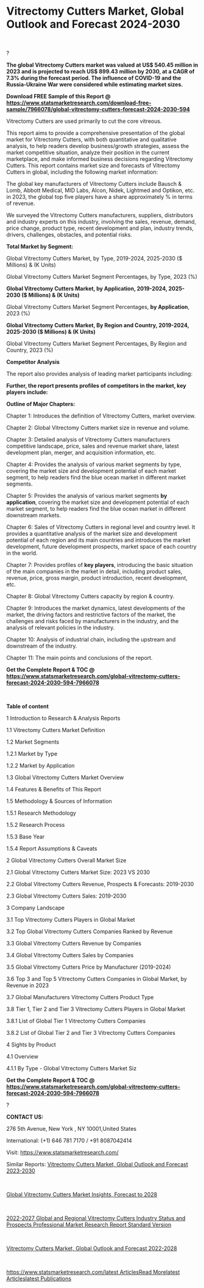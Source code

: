 <h1>Vitrectomy Cutters Market, Global Outlook and Forecast 2024-2030</h1><br/><p>? </p>
 
 
 
 <p><meta charset="utf-8"></p>
 
 
 
 <p dir="ltr"><b id="docs-internal-guid-89ffda7e-7fff-fdf8-cfd3-9c4ba6269783">The global Vitrectomy Cutters market was valued at US$ 540.45 million in 2023 and is projected to reach US$ 899.43 million by 2030, at a <strong>CAGR</strong> of 7.3% during the forecast period. The influence of COVID-19 and the Russia-Ukraine War were considered while estimating market sizes.</b></p>
 
 
 
 <p><strong>Download FREE Sample of this Report @ <a href="https://www.statsmarketresearch.com/download-free-sample/7966078/global-vitrectomy-cutters-forecast-2024-2030-594">https://www.statsmarketresearch.com/download-free-sample/7966078/global-vitrectomy-cutters-forecast-2024-2030-594</a></strong></p>
 
 
 
 <p>Vitrectomy Cutters are used primarily to cut the core vitreous.</p>
 
 
 
 <p>This report aims to provide a comprehensive presentation of the global market for Vitrectomy Cutters, with both quantitative and qualitative analysis, to help readers develop business/growth strategies, assess the market competitive situation, analyze their position in the current marketplace, and make informed business decisions regarding Vitrectomy Cutters. This report contains market size and forecasts of Vitrectomy Cutters in global, including the following market information:</p>
 
 
 
 <p>The global key manufacturers of Vitrectomy Cutters include Bausch & Lomb, Abbott Medical, MID Labs, Alcon, Nidek, Lightmed and Optikon, etc. in 2023, the global top five players have a share approximately % in terms of revenue.</p>
 
 
 
 <p>We surveyed the Vitrectomy Cutters manufacturers, suppliers, distributors and industry experts on this industry, involving the sales, revenue, demand, price change, product type, recent development and plan, industry trends, drivers, challenges, obstacles, and potential risks.</p>
 
 
 
 <p><strong>Total Market by Segment:</strong></p>
 
 
 
 <p>Global Vitrectomy Cutters Market, by Type, 2019-2024, 2025-2030 ($ Millions) & (K Units)</p>
 
 
 
 <p>Global Vitrectomy Cutters Market Segment Percentages, by Type, 2023 (%)</p>
 
 
 
 <p><strong>Global Vitrectomy Cutters Market, <strong>by Application</strong>, 2019-2024, 2025-2030 ($ Millions) & (K Units)</strong></p>
 
 
 
 <p>Global Vitrectomy Cutters Market Segment Percentages, <strong>by Application</strong>, 2023 (%)</p>
 
 
 
 <p><strong>Global Vitrectomy Cutters Market, By Region and Country, 2019-2024, 2025-2030 ($ Millions) & (K Units)</strong></p>
 
 
 
 <p>Global Vitrectomy Cutters Market Segment Percentages, By Region and Country, 2023 (%)</p>
 
 
 
 <p><strong>Competitor Analysis</strong></p>
 
 
 
 <p>The report also provides analysis of leading market participants including:</p>
 
 
 
 <p><strong>Further, the report presents profiles of competitors in the market, <strong>key players</strong> include:</strong></p>
 
 
 
 <p><strong>Outline of Major Chapters:</strong></p>
 
 
 
 <p>Chapter 1: Introduces the definition of Vitrectomy Cutters, market overview.</p>
 
 
 
 <p>Chapter 2: Global Vitrectomy Cutters market size in revenue and volume.</p>
 
 
 
 <p>Chapter 3: Detailed analysis of Vitrectomy Cutters manufacturers competitive landscape, price, sales and revenue market share, latest development plan, merger, and acquisition information, etc.</p>
 
 
 
 <p>Chapter 4: Provides the analysis of various market segments by type, covering the market size and development potential of each market segment, to help readers find the blue ocean market in different market segments.</p>
 
 
 
 <p>Chapter 5: Provides the analysis of various market segments <strong>by application</strong>, covering the market size and development potential of each market segment, to help readers find the blue ocean market in different downstream markets.</p>
 
 
 
 <p>Chapter 6: Sales of Vitrectomy Cutters in regional level and country level. It provides a quantitative analysis of the market size and development potential of each region and its main countries and introduces the market development, future development prospects, market space of each country in the world.</p>
 
 
 
 <p>Chapter 7: Provides profiles of <strong>key players</strong>, introducing the basic situation of the main companies in the market in detail, including product sales, revenue, price, gross margin, product introduction, recent development, etc.</p>
 
 
 
 <p>Chapter 8: Global Vitrectomy Cutters capacity by region & country.</p>
 
 
 
 <p>Chapter 9: Introduces the market dynamics, latest developments of the market, the driving factors and restrictive factors of the market, the challenges and risks faced by manufacturers in the industry, and the analysis of relevant policies in the industry.</p>
 
 
 
 <p>Chapter 10: Analysis of industrial chain, including the upstream and downstream of the industry.</p>
 
 
 
 <p>Chapter 11: The main points and conclusions of the report.</p>
 
 
 
 <div><b>Get the Complete Report & TOC @ <a href="https://www.statsmarketresearch.com/global-vitrectomy-cutters-forecast-2024-2030-594-7966078">https://www.statsmarketresearch.com/global-vitrectomy-cutters-forecast-2024-2030-594-7966078</a></b></div>
 
 
 
 <p><br />
 
 <b>Table of content</b></p>
 
 
 
 <p>1 Introduction to Research & Analysis Reports<br />
 
 1.1 Vitrectomy Cutters Market Definition<br />
 
 1.2 Market Segments<br />
 
 1.2.1 Market by Type<br />
 
 1.2.2 Market by Application<br />
 
 1.3 Global Vitrectomy Cutters Market Overview<br />
 
 1.4 Features & Benefits of This Report<br />
 
 1.5 Methodology & Sources of Information<br />
 
 1.5.1 Research Methodology<br />
 
 1.5.2 Research Process<br />
 
 1.5.3 Base Year<br />
 
 1.5.4 Report Assumptions & Caveats<br />
 
 2 Global Vitrectomy Cutters Overall Market Size<br />
 
 2.1 Global Vitrectomy Cutters Market Size: 2023 VS 2030<br />
 
 2.2 Global Vitrectomy Cutters Revenue, Prospects & Forecasts: 2019-2030<br />
 
 2.3 Global Vitrectomy Cutters Sales: 2019-2030<br />
 
 3 Company Landscape<br />
 
 3.1 Top Vitrectomy Cutters Players in Global Market<br />
 
 3.2 Top Global Vitrectomy Cutters Companies Ranked by Revenue<br />
 
 3.3 Global Vitrectomy Cutters Revenue by Companies<br />
 
 3.4 Global Vitrectomy Cutters Sales by Companies<br />
 
 3.5 Global Vitrectomy Cutters Price by Manufacturer (2019-2024)<br />
 
 3.6 Top 3 and Top 5 Vitrectomy Cutters Companies in Global Market, by Revenue in 2023<br />
 
 3.7 Global Manufacturers Vitrectomy Cutters Product Type<br />
 
 3.8 Tier 1, Tier 2 and Tier 3 Vitrectomy Cutters Players in Global Market<br />
 
 3.8.1 List of Global Tier 1 Vitrectomy Cutters Companies<br />
 
 3.8.2 List of Global Tier 2 and Tier 3 Vitrectomy Cutters Companies<br />
 
 4 Sights by Product<br />
 
 4.1 Overview<br />
 
 4.1.1 By Type - Global Vitrectomy Cutters Market Siz</p>
 
 
 
 <div><b>Get the Complete Report & TOC @ <a href="https://www.statsmarketresearch.com/global-vitrectomy-cutters-forecast-2024-2030-594-7966078">https://www.statsmarketresearch.com/global-vitrectomy-cutters-forecast-2024-2030-594-7966078</a></b></div>
 
 
 
 <p>? </p>
 
 
 
 <p><b>CONTACT US:</b><br />
 
 276 5th Avenue, New York , NY 10001,United States<br />
 
 International: (+1) 646 781 7170 / +91 8087042414<br />
 
 Visit: <a href="https://www.statsmarketresearch.com/">https://www.statsmarketresearch.com/</a><br />
 
 Similar Reports: <a href="https://www.statsmarketresearch.com/global-vitrectomy-cutters-forecast-2024-2030-594-7966078">Vitrectomy Cutters Market, Global Outlook and Forecast 2023-2030</a><br />
 
 <br />
 
 <a href="https://www.statsmarketresearch.com/global-vitrectomy-cutters-forecast-2024-2030-594-7966078">Global Vitrectomy Cutters Market Insights, Forecast to 2028</a><br />
 
 <br />
 
 <a href="https://www.statsmarketresearch.com/global-vitrectomy-cutters-forecast-2024-2030-594-7966078">2022-2027 Global and Regional Vitrectomy Cutters Industry Status and Prospects Professional Market Research Report Standard Version</a><br />
 
 <br />
 
 <a href="https://www.statsmarketresearch.com/global-vitrectomy-cutters-forecast-2024-2030-594-7966078">Vitrectomy Cutters Market, Global Outlook and Forecast 2022-2028</a><br />
 
 <br />
 
 <a href="https://gyeongbokgung.com">https://www.statsmarketresearch.com/</a><a href="https://hallyeomaritime.com">latest Articles</a><a href="https://jingwansa.com">Read More</a><a href="https://nguoiviet.jp/">latest Articles</a><a href="https://www.intelmarketresearch.com/">latest Publications</a></p>